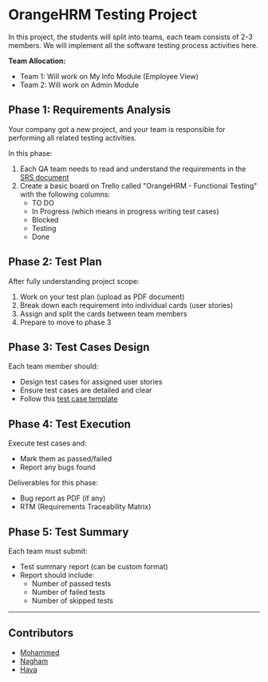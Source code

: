 # OrangeHRM Testing Project

In this project, the students will split into teams, each team consists of 2-3 members. We will implement all the software testing process activities here.

**Team Allocation:**
- Team 1: Will work on My Info Module (Employee View)
- Team 2: Will work on Admin Module

## Phase 1: Requirements Analysis

Your company got a new project, and your team is responsible for performing all related testing activities.

In this phase:
1. Each QA team needs to read and understand the requirements in the [SRS document](https://axsosacademy.thinkific.com/courses/take/quality-assurance-bootcamp/pdfs/57910382-srs-document-orangehrm)
2. Create a basic board on Trello called "OrangeHRM - Functional Testing" with the following columns:
   - TO DO
   - In Progress (which means in progress writing test cases)
   - Blocked
   - Testing
   - Done

## Phase 2: Test Plan

After fully understanding project scope:
1. Work on your test plan (upload as PDF document)
2. Break down each requirement into individual cards (user stories)
3. Assign and split the cards between team members
4. Prepare to move to phase 3

## Phase 3: Test Cases Design

Each team member should:
- Design test cases for assigned user stories
- Ensure test cases are detailed and clear
- Follow this [test case template](https://docs.google.com/spreadsheets/d/1LkL7otjlXpSEvTSKGYiC0fAz2yg5YG05VusIh6YkD2o/edit?pli=1&gid=0#gid=0)

## Phase 4: Test Execution

Execute test cases and:
- Mark them as passed/failed
- Report any bugs found

Deliverables for this phase:
- Bug report as PDF (if any)
- RTM (Requirements Traceability Matrix)

## Phase 5: Test Summary

Each team must submit:
- Test summary report (can be custom format)
- Report should include:
  - Number of passed tests
  - Number of failed tests
  - Number of skipped tests


 ------------------------------------------------------------------------------------

 ## Contributors

- [Mohammed](https://github.com/MohammadAdel11)
- [Nagham](https://github.com/Nagham202)
- [Haya](https://github.com/hayaabuhjeer)
